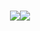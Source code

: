 <h1 align="center">
  <img
    src="https://git.io/typing-svg"><img src="https://readme-typing-svg.herokuapp.com?font=Fira+Code&pause=1000&random=false&width=435&lines=Hii++there;I+am+Aparna;"
  />
</h1>